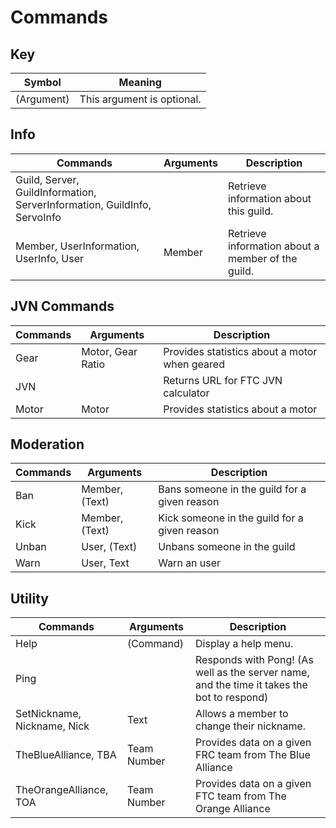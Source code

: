 # Commands

## Key
| Symbol     | Meaning                    |
| ---------- | -------------------------- |
| (Argument) | This argument is optional. |

## Info
| Commands                                                                 | Arguments | Description                                       |
| ------------------------------------------------------------------------ | --------- | ------------------------------------------------- |
| Guild, Server, GuildInformation, ServerInformation, GuildInfo, ServoInfo | <none>    | Retrieve information about this guild.            |
| Member, UserInformation, UserInfo, User                                  | Member    | Retrieve information about a member of the guild. |

## JVN Commands
| Commands | Arguments         | Description                                   |
| -------- | ----------------- | --------------------------------------------- |
| Gear     | Motor, Gear Ratio | Provides statistics about a motor when geared |
| JVN      | <none>            | Returns URL for FTC JVN calculator            |
| Motor    | Motor             | Provides statistics about a motor             |

## Moderation
| Commands | Arguments      | Description                                  |
| -------- | -------------- | -------------------------------------------- |
| Ban      | Member, (Text) | Bans someone in the guild for a given reason |
| Kick     | Member, (Text) | Kick someone in the guild for a given reason |
| Unban    | User, (Text)   | Unbans someone in the guild                  |
| Warn     | User, Text     | Warn an user                                 |

## Utility
| Commands                    | Arguments   | Description                                                                                |
| --------------------------- | ----------- | ------------------------------------------------------------------------------------------ |
| Help                        | (Command)   | Display a help menu.                                                                       |
| Ping                        | <none>      | Responds with Pong! (As well as the server name, and the time it takes the bot to respond) |
| SetNickname, Nickname, Nick | Text        | Allows a member to change their nickname.                                                  |
| TheBlueAlliance, TBA        | Team Number | Provides data on a given FRC team from The Blue Alliance                                   |
| TheOrangeAlliance, TOA      | Team Number | Provides data on a given FTC team from The Orange Alliance                                 |

